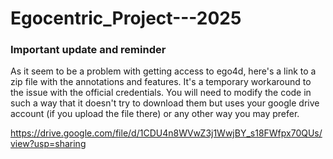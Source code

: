 # Egocentric_Project---2025


### Important update and reminder

As it seem to be a problem with getting access to ego4d, here's a link to a zip file with the annotations and features. It's a temporary workaround to the issue with the official credentials.
You will need to modify the code in such a way that it doesn't try to download them but uses your google drive account (if you upload the file there) or any other way you may prefer.

https://drive.google.com/file/d/1CDU4n8WVwZ3j1WwjBY_s18FWfpx70QUs/view?usp=sharing
